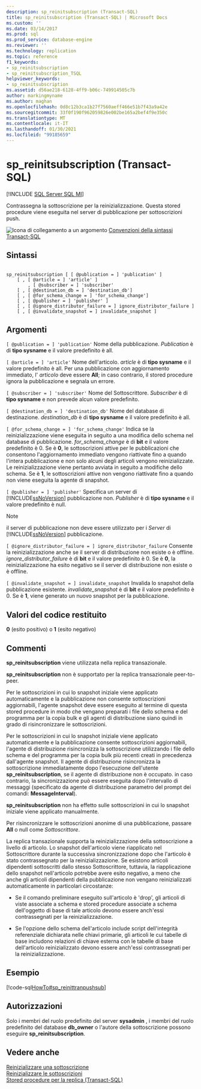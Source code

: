```yaml
---
description: sp_reinitsubscription (Transact-SQL)
title: sp_reinitsubscription (Transact-SQL) | Microsoft Docs
ms.custom: ''
ms.date: 03/14/2017
ms.prod: sql
ms.prod_service: database-engine
ms.reviewer: ''
ms.technology: replication
ms.topic: reference
f1_keywords:
- sp_reinitsubscription
- sp_reinitsubscription_TSQL
helpviewer_keywords:
- sp_reinitsubscription
ms.assetid: d56ae218-6128-4ff9-b06c-749914505c7b
author: markingmyname
ms.author: maghan
ms.openlocfilehash: 0d8c12b3ca1b27f7560aeff466e51b7f43a9a42e
ms.sourcegitcommit: 33f0f190f962059826e002be165a2bef4f9e350c
ms.translationtype: MT
ms.contentlocale: it-IT
ms.lasthandoff: 01/30/2021
ms.locfileid: "99185659"
---
```

# <a name="sp_reinitsubscription-transact-sql"></a>sp_reinitsubscription (Transact-SQL)
[!INCLUDE [SQL Server SQL MI](../../includes/applies-to-version/sql-asdbmi.md)]

  Contrassegna la sottoscrizione per la reinizializzazione. Questa stored procedure viene eseguita nel server di pubblicazione per sottoscrizioni push.  
  
 ![Icona di collegamento a un argomento](../../database-engine/configure-windows/media/topic-link.gif "Icona di collegamento a un argomento") [Convenzioni della sintassi Transact-SQL](../../t-sql/language-elements/transact-sql-syntax-conventions-transact-sql.md)  
  
## <a name="syntax"></a>Sintassi  
  
```  
  
sp_reinitsubscription [ [ @publication = ] 'publication' ]  
    [ , [ @article = ] 'article' ]  
        , [ @subscriber = ] 'subscriber'  
    [ , [ @destination_db = ] 'destination_db']  
    [ , [ @for_schema_change = ] 'for_schema_change']  
    [ , [ @publisher = ] 'publisher' ]  
    [ , [ @ignore_distributor_failure = ] ignore_distributor_failure ]   
    [ , [ @invalidate_snapshot = ] invalidate_snapshot ]  
```  
  
## <a name="arguments"></a>Argomenti  
`[ @publication = ] 'publication'` Nome della pubblicazione. *Publication* è di **tipo sysname** e il valore predefinito è all.  
  
`[ @article = ] 'article'` Nome dell'articolo. *article* è di **tipo sysname** e il valore predefinito è all. Per una pubblicazione con aggiornamento immediato, l' *articolo* deve essere **All**; in caso contrario, il stored procedure ignora la pubblicazione e segnala un errore.  
  
`[ @subscriber = ] 'subscriber'` Nome del Sottoscrittore. *Subscriber* è di **tipo sysname** e non prevede alcun valore predefinito.  
  
`[ @destination_db = ] 'destination_db'` Nome del database di destinazione. *destination_db* è di **tipo sysname** e il valore predefinito è all.  
  
`[ @for_schema_change = ] 'for_schema_change'` Indica se la reinizializzazione viene eseguita in seguito a una modifica dello schema nel database di pubblicazione. *for_schema_change* è di **bit** e il valore predefinito è 0. Se è **0**, le sottoscrizioni attive per le pubblicazioni che consentono l'aggiornamento immediato vengono riattivate fino a quando l'intera pubblicazione e non solo alcuni degli articoli vengono reinizializzate. Le reinizializzazione viene pertanto avviata in seguito a modifiche dello schema. Se è **1**, le sottoscrizioni attive non vengono riattivate fino a quando non viene eseguita la agente di snapshot.  
  
`[ @publisher = ] 'publisher'` Specifica un server di [!INCLUDE[ssNoVersion](../../includes/ssnoversion-md.md)] pubblicazione non. *Publisher* è di **tipo sysname** e il valore predefinito è null.  
  
> [!NOTE]  
>  il server di pubblicazione non deve essere utilizzato per i *Server* di [!INCLUDE[ssNoVersion](../../includes/ssnoversion-md.md)] pubblicazione.  
  
`[ @ignore_distributor_failure = ] ignore_distributor_failure` Consente la reinizializzazione anche se il server di distribuzione non esiste o è offline. *ignore_distributor_failure* è di **bit** e il valore predefinito è 0. Se è **0**, la reinizializzazione ha esito negativo se il server di distribuzione non esiste o è offline.  
  
`[ @invalidate_snapshot = ] invalidate_snapshot` Invalida lo snapshot della pubblicazione esistente. *invalidate_snapshot* è di **bit** e il valore predefinito è 0. Se è **1**, viene generato un nuovo snapshot per la pubblicazione.  
  
## <a name="return-code-values"></a>Valori del codice restituito  
 **0** (esito positivo) o **1** (esito negativo)  
  
## <a name="remarks"></a>Commenti  
 **sp_reinitsubscription** viene utilizzata nella replica transazionale.  
  
 **sp_reinitsubscription** non è supportato per la replica transazionale peer-to-peer.  
  
 Per le sottoscrizioni in cui lo snapshot iniziale viene applicato automaticamente e la pubblicazione non consente sottoscrizioni aggiornabili, l'agente snapshot deve essere eseguito al termine di questa stored procedure in modo che vengano preparati i file dello schema e del programma per la copia bulk e gli agenti di distribuzione siano quindi in grado di risincronizzare le sottoscrizioni.  
  
 Per le sottoscrizioni in cui lo snapshot iniziale viene applicato automaticamente e la pubblicazione consente sottoscrizioni aggiornabili, l'agente di distribuzione risincronizza la sottoscrizione utilizzando i file dello schema e del programma per la copia bulk più recenti creati in precedenza dall'agente snapshot. Il agente di distribuzione risincronizza la sottoscrizione immediatamente dopo l'esecuzione dell'utente **sp_reinitsubscription**, se il agente di distribuzione non è occupato. in caso contrario, la sincronizzazione può essere eseguita dopo l'intervallo di messaggi (specificato da agente di distribuzione parametro del prompt dei comandi: **MessageInterval**).  
  
 **sp_reinitsubscription** non ha effetto sulle sottoscrizioni in cui lo snapshot iniziale viene applicato manualmente.  
  
 Per risincronizzare le sottoscrizioni anonime di una pubblicazione, passare **All** o null come *Sottoscrittore*.  
  
 La replica transazionale supporta la reinizializzazione della sottoscrizione a livello di articolo. Lo snapshot dell'articolo viene riapplicato nel Sottoscrittore durante la successiva sincronizzazione dopo che l'articolo è stato contrassegnato per la reinizializzazione. Se esistono articoli dipendenti sottoscritti dallo stesso Sottoscrittore, tuttavia, la riapplicazione dello snapshot nell'articolo potrebbe avere esito negativo, a meno che anche gli articoli dipendenti della pubblicazione non vengano reinizializzati automaticamente in particolari circostanze:  
  
-   Se il comando preliminare eseguito sull'articolo è 'drop', gli articoli di viste associate a schema e stored procedure associate a schema dell'oggetto di base di tale articolo devono essere anch'essi contrassegnati per la reinizializzazione.  
  
-   Se l'opzione dello schema dell'articolo include script dell'integrità referenziale dichiarata nelle chiavi primarie, gli articoli le cui tabelle di base includono relazioni di chiave esterna con le tabelle di base dell'articolo reinizializzato devono essere anch'essi contrassegnati per la reinizializzazione.  
  
## <a name="example"></a>Esempio  
 [!code-sql[HowTo#sp_reinittranpushsub](../../relational-databases/replication/codesnippet/tsql/sp-reinitsubscription-tr_1.sql)]  
  
## <a name="permissions"></a>Autorizzazioni  
 Solo i membri del ruolo predefinito del server **sysadmin** , i membri del ruolo predefinito del database **db_owner** o l'autore della sottoscrizione possono eseguire **sp_reinitsubscription**.  
  
## <a name="see-also"></a>Vedere anche  
 [Reinizializzare una sottoscrizione](../../relational-databases/replication/reinitialize-a-subscription.md)   
 [Reinizializzare le sottoscrizioni](../../relational-databases/replication/reinitialize-subscriptions.md)   
 [Stored procedure per la replica &#40;Transact-SQL&#41;](../../relational-databases/system-stored-procedures/replication-stored-procedures-transact-sql.md)  
  
  
